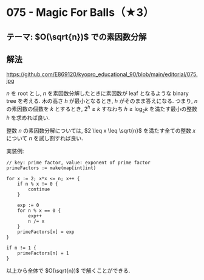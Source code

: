 # 075 - Magic For Balls（★3）

## テーマ: $O(\sqrt{n})$ での素因数分解

## 解法

<https://github.com/E869120/kyopro_educational_90/blob/main/editorial/075.jpg>

$n$ を root とし, $n$ を素因数分解したときに素因数が leaf となるような binary tree を考える. 木の高さ $h$ が最小となるとき, $h$ がそのまま答えになる. つまり, $n$ の素因数の個数を $k$ とするとき, $2^h \geq k$ すなわち $h \geq \log_2{k}$ を満たす最小の整数 $h$ を求めれば良い.

整数 $n$ の素因数分解については, $2 \leq x \leq \sqrt{n}$ を満たす全ての整数 $x$ について $n$ を試し割すれば良い.

実装例:

```golang
// key: prime factor, value: exponent of prime factor
primeFactors := make(map[int]int)

for x := 2; x*x <= n; x++ {
	if n % x != 0 {
		continue
	}

	exp := 0
	for n % x == 0 {
		exp++
		n /= x
	}
	primeFactors[x] = exp
}

if n != 1 {
	primeFactors[n] = 1
}
```

以上から全体で $O(\sqrt{n})$ で解くことができる.
